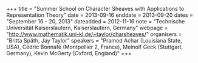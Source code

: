+++
title = "Summer School on Character Sheaves with Applications to
Representation Theory"
date = 2013-09-16
enddate = 2013-09-20
dates = "September 16 - 20, 2013"
dateadded = 2012-11-16
note = "Technische Universität Kaiserslautern, Kaiserslautern, Germany"
webpage = "http://www.mathematik.uni-kl.de/~taylor/charsheaves/"
organisers = "Britta Späth, Jay Taylor"
speakers = "Pramod Achar (Louisiana State, USA), Cédric Bonnafé (Montpellier
2, France), Meinolf Geck (Stuttgart, Germany), Kevin McGerty (Oxford,
England)"
+++
